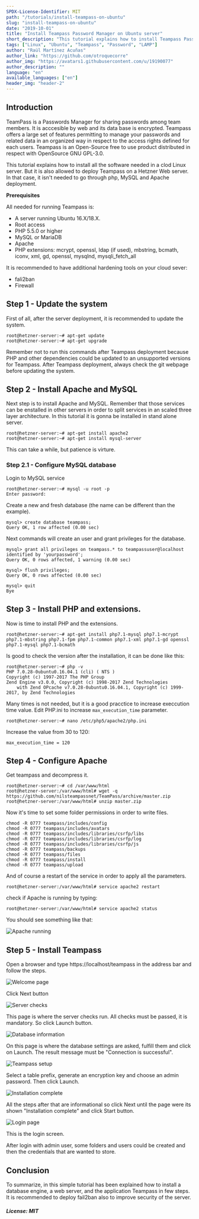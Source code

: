 ```yaml
---
SPDX-License-Identifier: MIT
path: "/tutorials/install-teampass-on-ubuntu"
slug: "install-teampass-on-ubuntu"
date: "2019-10-01"
title: "Install Teampass Password Manager on Ubuntu server"
short_description: "This tutorial explains how to install Teampass Password Manager and all the dependencies needed on Ubuntu server."
tags: ["Linux", "Ubuntu", "Teampass", "Password", "LAMP"]
author: "Raül Martínez Acuñas"
author_link: "https://github.com/otroquecorre"
author_img: "https://avatars1.githubusercontent.com/u/19190077"
author_description: ""
language: "en"
available_languages: ["en"]
header_img: "header-2"
---
```


## Introduction

TeamPass is a Passwords Manager for sharing passwords among team members. It is acccesible by web and its data base is encrypted. 
Teampass offers a large set of features permitting to manage your passwords and related data in an organized way in respect to the access rights defined for each users.
Teampass is an Open-Source free to use product distributed in respect with OpenSource GNU GPL-3.0.

This tutorial explains how to install all the software needed in a clod Linux server. But it is also allowed to deploy Teampass on a Hetzner Web server. In that case, it isn't needed to go through php, MySQL and Apache deployment.

**Prerequisites**

All needed for running Teampass is:

* A server running Ubuntu 16.X/18.X.
* Root access
* PHP 5.5.0 or higher
* MySQL or MariaDB 
* Apache
* PHP extensions: mcrypt,  openssl,  ldap (if used),  mbstring,  bcmath,  iconv,  xml,  gd,  openssl, mysqlnd, mysqli_fetch_all

It is recommended to have additional hardening tools on your cloud sever:

* fali2ban
* Firewall 

## Step 1 - Update the system

First of all, after the server deployment, it is recommended to update the system.

```console
root@hetzner-server:~# apt-get update
root@hetzner-server:~# apt-get upgrade
```

Remember not to run this commands after Teampass deployment because PHP and other dependencies could be updated to an unsupported versions for Teampass. After Teampass deployment, always check the git webpage before updating the system.

## Step 2 - Install Apache and MySQL

Next step is to install Apache and MySQL. Remember that those services can be enstalled in other servers in order to split services in an scaled three layer architecture. In this tutorial it is gonna be installed in stand alone server.

```console
root@hetzner-server:~# apt-get install apache2
root@hetzner-server:~# apt-get install mysql-server
```

This can take a while, but patience is virture.

### Step 2.1 - Configure MySQL database

Login to MySQL service

```console
root@hetzner-server:~# mysql -u root -p
Enter password:
```

Create a new and fresh database (the name can be different than the example).

```console
mysql> create database teampass;
Query OK, 1 row affected (0.00 sec)
```

Next commands will create an user and grant privileges for the database.

```console
mysql> grant all privileges on teampass.* to teampassuser@localhost identified by 'yourpassword';
Query OK, 0 rows affected, 1 warning (0.00 sec)
```
```console
mysql> flush privileges;
Query OK, 0 rows affected (0.00 sec)
```
```console
mysql> quit
Bye
```

## Step 3 - Install PHP and extensions.

Now is time to install PHP and the extensions.

```console
root@hetzner-server:~# apt-get install php7.1-mysql php7.1-mcrypt php7.1-mbstring php7.1-fpm php7.1-common php7.1-xml php7.1-gd openssl php7.1-mysql php7.1-bcmath
```

Is good to check the version after the installation, it can be done like this:

```console
root@hetzner-server:~# php -v
PHP 7.0.28-0ubuntu0.16.04.1 (cli) ( NTS )
Copyright (c) 1997-2017 The PHP Group
Zend Engine v3.0.0, Copyright (c) 1998-2017 Zend Technologies
    with Zend OPcache v7.0.28-0ubuntu0.16.04.1, Copyright (c) 1999-2017, by Zend Technologies
```

Many times is not needed, but it is a good pracctice to increase execcution time value. Edit PHP.ini to increase `max_execution_time` parameter.

```console
root@hetzner-server:~# nano /etc/php5/apache2/php.ini
```

Increase the value from 30 to 120:

`max_execution_time = 120`

## Step 4 - Configure Apache

Get teampass and decompress it.

```console
root@hetzner-server:~# cd /var/www/html
root@hetzner-server:/var/www/html# wget -q https://github.com/nilsteampassnet/TeamPass/archive/master.zip
root@hetzner-server:/var/www/html# unzip master.zip
```

Now it's time to set some folder permissions in order to write files.

```console
chmod -R 0777 teampass/includes/config
chmod -R 0777 teampass/includes/avatars
chmod -R 0777 teampass/includes/libraries/csrfp/libs
chmod -R 0777 teampass/includes/libraries/csrfp/log
chmod -R 0777 teampass/includes/libraries/csrfp/js
chmod -R 0777 teampass/backups
chmod -R 0777 teampass/files
chmod -R 0777 teampass/install
chmod -R 0777 teampass/upload
```

And of course a restart of the service in order to apply all the parameters.

```console
root@hetzner-server:/var/www/html# service apache2 restart
```

check if Apache is running by typing:

```console
root@hetzner-server:/var/www/html# service apache2 status
```

You should see something like that:

![Apache running](images/1apacherun.png)

## Step 5 - Install Teampass

Open a browser and type https://localhost/teampass in the address bar and follow the steps.

![Welcome page](images/2welcomepage.png)

Click Next button

![Server checks](images/3servercheck.png)

This page is where the server checks run. All checks must be passed, it is mandatory. So click Launch button.

![Database information](images/4databaseinfo.png)

On this page is where the database settings are asked, fulfill them and click on Launch. The result message must be "Connection is successful".

![Teampass setup](images/7tpsetup.png)

Select a table prefix, generate an encryption key and choose an admin password. Then click Launch.

![Installation complete](images/12complete.png)

All the steps after that are informational so click Next until the page were its shown "Installation complete" and click Start button.

![Login page](images/13login.png)

This is the login screen.

After login with admin user, some folders and users could be created and then the credentials that are wanted to store.

## Conclusion

To summarize, in this simple tutorial has been explained how to install a database engine, a web server, and the application Teampass in few steps. It is recommended to deploy fail2ban also to improve security of the server.

##### License: MIT

<!--

Contributor's Certificate of Origin

By making a contribution to this project, I certify that:

(a) The contribution was created in whole or in part by me and I have
    the right to submit it under the license indicated in the file; or

(b) The contribution is based upon previous work that, to the best of my
    knowledge, is covered under an appropriate license and I have the
    right under that license to submit that work with modifications,
    whether created in whole or in part by me, under the same license
    (unless I am permitted to submit under a different license), as
    indicated in the file; or

(c) The contribution was provided directly to me by some other person
    who certified (a), (b) or (c) and I have not modified it.

(d) I understand and agree that this project and the contribution are
    public and that a record of the contribution (including all personal
    information I submit with it, including my sign-off) is maintained
    indefinitely and may be redistributed consistent with this project
    or the license(s) involved.

Signed-off-by: [Raül Martínez raulma@gmail.com]

-->

